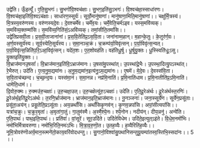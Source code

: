 

  
उद्वे॑ति। ऊँ॒इत्यूँ॑। ए॒ति॒सु॒भगः॑। सु॒भगो॑वि॒श्वच॑क्षाः। सु॒भग॒इति॑सु॒ऽभगः॑। वि॒श्वच॑क्षा॒स्साधा॑रणः। वि॒श्वच॑क्षा॒इति॑वि॒श्वऽच॑क्षाः। साधा॑रण॒स्सूर्यः॑। सूर्यो॒मानु॑षाणां। मानु॑षाणा॒मिति॒मानु॑षाणां।। चक्षु॑र्मि॒त्रस्य॑। मि॒त्रस्य॒वरु॑णस्य। वरु॑णस्यदे॒वः। दे॒वश्चर्मे॑व। चर्मे॑व॒यः। चर्मे॒वेति॒चर्म॑ऽइव। यस्स॒मवि॑व्यक्। स॒मवि॑व्य॒क्तम्मां॑सि। स॒मवि॑व्य॒गिति॑सं॒ऽअवि॑व्यक्। तमां॒सीति॒तमां॑सि।।  
उद्वे॑तिप्रसवी॒ता। प्र॒स॒वी॒ताजाना॑नां। प्र॒स॒वि॒तेति॑प्र॒ऽस॒वि॒ता। जना॑नाम्म॒हान्। म॒हान्के॒तुः। के॒तुर॑र्ण॒वः। अ॒र्ण॒वस्सूर्य॑स्य। सूर्य॒स्येति॒सूर्य॑स्य।। स॒मा॒नञ्च॒क्रं। च॒क्रम्प॑र्या॒विवृ॑त्सन्। प॒र्या॒विवृ॑त्स॒न्यत्। प॒र्या॒विवृ॑त्स॒न्निति॑प॒रि॒ऽआ॒विवृ॑त्सन्। यदे॑त॒शः। ए॒त॒शोवह॑ति। वह॑तिधू॒र्षु। धू॒र्षुयु॒क्तः। धू॒स्स्विति॑धूः॒ऽसु। यु॒क्तइति॑यु॒क्तः।।  
वि॒भ्राज॑मानउ॒षसां॑। वि॒भ्राज॑मान॒इति॑वि॒ऽभ्राज॑मानः। उ॒षसा॑मु॒पस्था॑त्। उ॒पस्था॑द्रे॒भैः। उ॒पस्था॒दित्यु॒पऽस्था॑त्। रे॒भैरुत्। उदे॑ति। ए॒त्य॒नु॒म॒द्यमा॑नः। अ॒नु॒म॒द्यमा॑न॒इत्य॑नु॒ऽम॒द्यमा॑नः।। ए॒षमे॑। मे॒दे॒वः। दे॒वस्स॑वि॒ता। स॒वि॒ताच॑च्छन्द। च॒च्छ॒न्द॒यः। यस्स॑मा॒नं। स॒मा॒नन्न। नप्र॑मि॒नाति॑। प्र॒मि॒नाति॑धाम। प्र॒मि॒नातीति॑प्र॒ऽमि॒नाति॑। धामेति॒धाम॑।।  
दि॒वोरु॒क्मः। रु॒क्मउ॑रु॒चक्षाः॑। उ॒रु॒चक्षा॒उत्। उ॒रु॒चक्षेत्यु॑रु॒ऽचक्षाः॑। उदे॑ति। ए॒ति॒दू॒रेअ॑र्थः। दू॒रेअ॑र्थस्त॒रणिः॑। दू॒रेअ॑र्थ॒इति॑दू॒रेऽअ॑र्थः। त॒रणि॒र्भ्राज॑मानः। भ्राज॑मान॒इति॒भ्राज॑मानः।। नू॒नञ्जनाः॑। जना॒स्सूर्ये॑ण। सूर्ये॑ण॒प्रसू॑ताः। प्रसू॑ता॒अय॑न्। प्रसू॒तेति॒प्रऽसू॑ताः। अय॒न्नर्थां॑सि। अर्थां॑सिकृ॒णव॑न्। कृ॒णव॒न्नपां॑सि। अपां॒सीत्यपां॑सि।।  
यत्रा॑च॒क्रुः। च॒क्रुर॒मृता॑। अ॒मृता॑गा॒तुं। गा॒तुम॑स्मै। अ॒स्मै॒श्ये॒नः। श्ये॒नोन। नदीय॑न्। दीय॒न्ननु॑। अन्वे॑ति। ए॒ति॒पाथः॑। पाथ॒इति॒पाथः॑।। प्रति॑वां। वां॒सूरे॑। सूर॒उदि॑ते। उदि॑तेविधेम। उदि॑ते॒इत्युत्ऽइ॑ते। वि॒धे॒म॒नमो॑भिः। नमो॑भिर्मित्रावरुणा। नमो॑भि॒रिति॒नमः॑ऽभिः। मि॒त्रा॒व॒रु॒णॊ॒त। उ॒तह॒व्यैः। ह॒व्यैरिति॑ह॒व्यैः।।  
नूमि॒त्रोवरु॑णॊअर्य॒मान॒स्त्मने॑तो॒काय॒वरि॑वोदधन्तु।। सु॒गानो॒विश्वा॑सु॒पथा॑निसन्तुयू॒यम्पा॑तस्व॒स्तिभि॒स्सदा॑नः।। 5 ।।  
